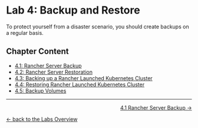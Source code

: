 # Lab 4: Backup and Restore

To protect yourself from a disaster scenario, you should create backups on a regular basis.


## Chapter Content

* [4.1: Rancher Server Backup](41_backup.md)
* [4.2: Rancher Server Restoration](42_restore.md)
* [4.3: Backing up a Rancher Launched Kubernetes Cluster](43_backupcluster.md)
* [4.4: Restoring Rancher Launched Kubernetes Cluster](44_restorecluster.md)
* [4.5: Backup Volumes](45_backupvolumes.md)



---

<p width="100px" align="right"><a href="41_backup.md">4.1 Rancher Server Backup →</a></p>

[← back to the Labs Overview](../README.md)
